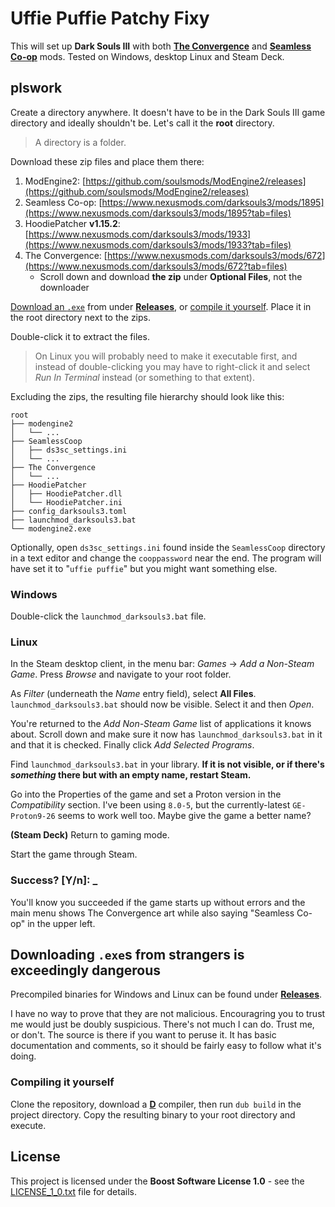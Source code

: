 # Uffie Puffie Patchy Fixy

This will set up **Dark Souls III** with both [**The Convergence**](https://www.nexusmods.com/darksouls3/mods/672) and [**Seamless Co-op**](https://www.nexusmods.com/darksouls3/mods/1895) mods. Tested on Windows, desktop Linux and Steam Deck.

## plswork

Create a directory anywhere. It doesn't have to be in the Dark Souls III game directory and ideally shouldn't be. Let's call it the **root** directory.

> A directory is a folder.

Download these zip files and place them there:

1. ModEngine2: [https://github.com/soulsmods/ModEngine2/releases](https://github.com/soulsmods/ModEngine2/releases)
2. Seamless Co-op: [https://www.nexusmods.com/darksouls3/mods/1895](https://www.nexusmods.com/darksouls3/mods/1895?tab=files)
3. HoodiePatcher **v1.15.2**: [https://www.nexusmods.com/darksouls3/mods/1933](https://www.nexusmods.com/darksouls3/mods/1933?tab=files)
4. The Convergence: [https://www.nexusmods.com/darksouls3/mods/672](https://www.nexusmods.com/darksouls3/mods/672?tab=files)
   * Scroll down and download **the zip** under **Optional Files**, not the downloader

[Download an `.exe`](#downloading-exes-from-strangers-is-exceedingly-dangerous) from under [**Releases**](https://github.com/zorael/plswork/releases), or [compile it yourself](#compiling-it-yourself). Place it in the root directory next to the zips.

Double-click it to extract the files.

> On Linux you will probably need to make it executable first, and instead of double-clicking you may have to right-click it and select *Run In Terminal* instead (or something to that extent).

Excluding the zips, the resulting file hierarchy should look like this:

```
root
├── modengine2
│   └── ...
├── SeamlessCoop
│   ├── ds3sc_settings.ini
│   └── ...
├── The Convergence
│   └── ...
├── HoodiePatcher
│   ├── HoodiePatcher.dll
│   └── HoodiePatcher.ini
├── config_darksouls3.toml
├── launchmod_darksouls3.bat
└── modengine2.exe
```

Optionally, open `ds3sc_settings.ini` found inside the `SeamlessCoop` directory in a text editor and change the `cooppassword` near the end. The program will have set it to "`uffie puffie`" but you might want something else.

### Windows

Double-click the `launchmod_darksouls3.bat` file.

### Linux

In the Steam desktop client, in the menu bar: *Games* -> *Add a Non-Steam Game*. Press *Browse* and navigate to your root folder.

As *Filter* (underneath the *Name* entry field), select **All Files**. `launchmod_darksouls3.bat` should now be visible. Select it and then *Open*.

You're returned to the *Add Non-Steam Game* list of applications it knows about. Scroll down and make sure it now has `launchmod_darksouls3.bat` in it and that it is checked. Finally click *Add Selected Programs*.

Find `launchmod_darksouls3.bat` in your library. **If it is not visible, or if there's *something* there but with an empty name, restart Steam.**

Go into the Properties of the game and set a Proton version in the *Compatibility* section. I've been using `8.0-5`, but the currently-latest `GE-Proton9-26` seems to work well too. Maybe give the game a better name?

**(Steam Deck)** Return to gaming mode.

Start the game through Steam.

### Success? [Y/n]: _

You'll know you succeeded if the game starts up without errors and the main menu shows The Convergence art while also saying "Seamless Co-op" in the upper left.

## Downloading `.exe`s from strangers is exceedingly dangerous

Precompiled binaries for Windows and Linux can be found under [**Releases**](https://github.com/zorael/plswork/releases).

I have no way to prove that they are not malicious. Encouragring you to trust me would just be doubly suspicious. There's not much I can do. Trust me, or don't. The source is there if you want to peruse it. It has basic documentation and comments, so it should be fairly easy to follow what it's doing.

### Compiling it yourself

Clone the repository, download a [**D**](https://dlang.org) compiler, then run `dub build` in the project directory. Copy the resulting binary to your root directory and execute.

## License

This project is licensed under the **Boost Software License 1.0** - see the [LICENSE_1_0.txt](LICENSE_1_0.txt) file for details.
